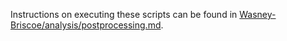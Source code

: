 Instructions on executing these scripts can be found in [Wasney-Briscoe/analysis/postprocessing.md](https://github.com/garudlab/Wasney-Briscoe/blob/main/analysis/postprocessing.md).

